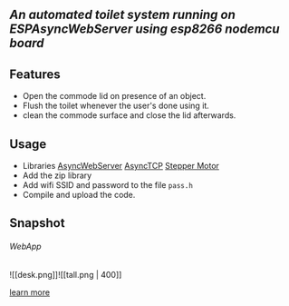  *An automated toilet system running on ESPAsyncWebServer using esp8266 nodemcu board*
 ---
 


## Features

- Open the commode lid on presence of an object.
- Flush the toilet whenever the user's done using it.
- clean the commode surface and close the lid afterwards.

## Usage 

- Libraries
	[AsyncWebServer]([https://github.com/me-no-dev/ESPAsyncWebServer/archive/master.zip](https://l.facebook.com/l.php?u=https%3A%2F%2Fgithub.com%2Fme-no-dev%2FESPAsyncWebServer%2Farchive%2Fmaster.zip%3Ffbclid%3DIwAR0T6AGK6B6rDUqNUFxrKOO802hoFr2gKUBCf2_Lyw4vQI_1Z9AxcghrMho&h=AT0xOXlyVTzebBT07_lTNzHgsZSgt4UZTK3vq7VNLdoQHrfOql0rqpNKZHTJmaRi0EC15Q6TawtokRsphqXApOUKjWeMhMXUB7Xh-EM5EtEOXc-BQfaLfVcuseedNQ))
	[AsyncTCP]([https://github.com/me-no-dev/ESPAsyncTCP/archive/master.zip](https://l.facebook.com/l.php?u=https%3A%2F%2Fgithub.com%2Fme-no-dev%2FESPAsyncTCP%2Farchive%2Fmaster.zip%3Ffbclid%3DIwAR1gkhYPBryRfaJzZjGdHeuq9VHGJd9zpzf5r4gKIp6frJ4B-mxk0WJsuos&h=AT0xOXlyVTzebBT07_lTNzHgsZSgt4UZTK3vq7VNLdoQHrfOql0rqpNKZHTJmaRi0EC15Q6TawtokRsphqXApOUKjWeMhMXUB7Xh-EM5EtEOXc-BQfaLfVcuseedNQ))
	[Stepper Motor]([https://github.com/arduino-libraries/Stepper](https://l.facebook.com/l.php?u=https%3A%2F%2Fgithub.com%2Farduino-libraries%2FStepper%3Ffbclid%3DIwAR2mPB30dRg8gJXxZ8IpZikdwsMX_5OHeYY428zbT1FsLwNvny1DjQGR11A&h=AT0xOXlyVTzebBT07_lTNzHgsZSgt4UZTK3vq7VNLdoQHrfOql0rqpNKZHTJmaRi0EC15Q6TawtokRsphqXApOUKjWeMhMXUB7Xh-EM5EtEOXc-BQfaLfVcuseedNQ))
- Add the zip library
- Add wifi SSID and password to the file `pass.h`  
- Compile and upload the code.

## Snapshot

###### WebApp
![[desk.png]]![[tall.png | 400]]

[learn more](https://randomnerdtutorials.com/esp32-async-web-server-espasyncwebserver-library/)